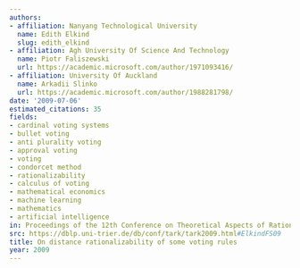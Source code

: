 ```yaml
---
authors:
- affiliation: Nanyang Technological University
  name: Edith Elkind
  slug: edith_elkind
- affiliation: Agh University Of Science And Technology
  name: Piotr Faliszewski
  url: https://academic.microsoft.com/author/1971093416/
- affiliation: University Of Auckland
  name: Arkadii Slinko
  url: https://academic.microsoft.com/author/1988281798/
date: '2009-07-06'
estimated_citations: 35
fields:
- cardinal voting systems
- bullet voting
- anti plurality voting
- approval voting
- voting
- condorcet method
- rationalizability
- calculus of voting
- mathematical economics
- machine learning
- mathematics
- artificial intelligence
in: Proceedings of the 12th Conference on Theoretical Aspects of Rationality and Knowledge
src: https://dblp.uni-trier.de/db/conf/tark/tark2009.html#ElkindFS09
title: On distance rationalizability of some voting rules
year: 2009
---
```


